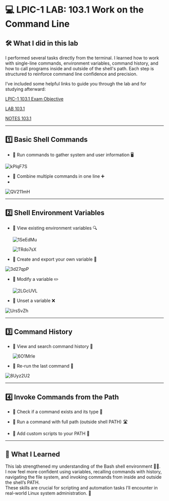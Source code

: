 # 💻 LPIC-1 LAB: 103.1 Work on the Command Line

## 🛠️ What I did in this lab
I performed several tasks directly from the terminal. I learned how to work with single-line commands, environment variables, command history, and how to call programs inside and outside of the shell's path. Each step is structured to reinforce command line confidence and precision.

I’ve included some helpful links to guide you through the lab and for studying afterward:

[LPIC-1 103.1 Exam Objective](https://www.lpi.org/our-certifications/exam-101-102-objectives/#103.1_Work_on_the_command_line)

[LAB 103.1](https://1drv.ms/w/c/354f1c8d534fbced/EQgktcLt-LRDidB3qldVCcQB7WyOKqsKGRHnzlMPwFcUlA?e=zFbhYv)

[NOTES 103.1]()

---

## 1️⃣ Basic Shell Commands

- 🔹 Run commands to gather system and user information 🖥️
  
![kPlqF7S](https://github.com/user-attachments/assets/731cff88-28a6-47cc-9b59-c63db9d67c90)

- 🔹 Combine multiple commands in one line ➕
- 
![QV211mH](https://github.com/user-attachments/assets/46e0b35c-3407-472a-b7e6-27db33febe04)

---

## 2️⃣ Shell Environment Variables

- 🔹 View existing environment variables 🔍
  
  ![1SeEdMu](https://github.com/user-attachments/assets/11ae8ef7-057e-48af-9ce1-b57cdffa5826)

  ![TRdo7sX](https://github.com/user-attachments/assets/3dfa9147-0f25-46c9-8529-f3ac51a11830)

- 🔹 Create and export your own variable 🧪
  
![3d27qpP](https://github.com/user-attachments/assets/7caef6cf-c3c3-44d2-b0fe-7c74c68394ba)
  
- 🔹 Modify a variable ✏️
  
  ![2LGcUVL](https://github.com/user-attachments/assets/4ab7164b-e33e-47a8-8439-5132a90cb90b)

- 🔹 Unset a variable ❌  

![UrsSvZh](https://github.com/user-attachments/assets/ebcc911f-a127-47cc-bc3d-b75168101c0d)

---

## 3️⃣ Command History

- 🔹 View and search command history 📜

  ![6O1MrIe](https://github.com/user-attachments/assets/2c5ed195-cb9c-41ba-b01d-b0d788b6b637)

- 🔹 Re-run the last command 🔁

![8Uyz2U2](https://github.com/user-attachments/assets/728caf00-7402-40f5-96b9-5b5e0bccd5b1)

---

## 4️⃣ Invoke Commands from the Path

- 🔹 Check if a command exists and its type 🧭

  
  
- 🔹 Run a command with full path (outside shell PATH) 🛣️
    
- 🔹 Add custom scripts to your PATH 🧰  

---

## 📘 What I Learned

This lab strengthened my understanding of the Bash shell environment 👨‍💻.  
I now feel more confident using variables, recalling commands with history, navigating the file system, and invoking commands from inside and outside the shell’s PATH.  
These skills are crucial for scripting and automation tasks I’ll encounter in real-world Linux system administration. 🚀


















